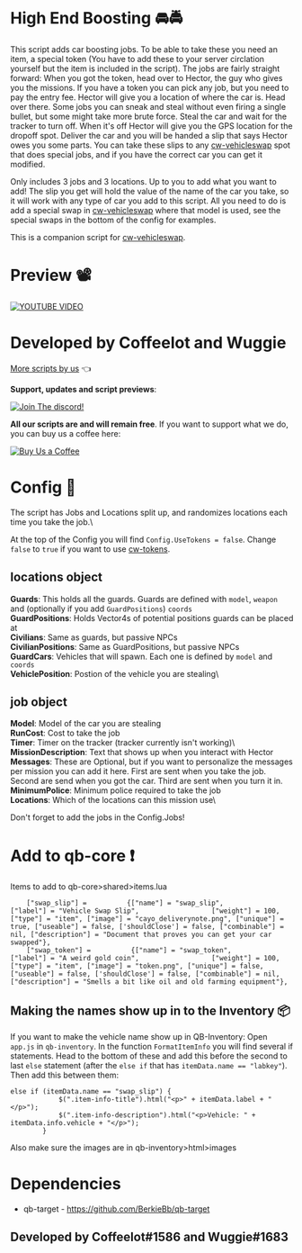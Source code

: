 # High End Boosting 🚘🚔

This script adds car boosting jobs. To be able to take these you need an item, a special token (You have to add these to your server circlation yourself but the item is included in the script). The jobs are fairly straight forward: When you got the token, head over to Hector, the guy who gives you the missions. If you have a token you can pick any job, but you need to pay the entry fee. Hector will give you a location of where the car is. Head over there. Some jobs you can sneak and steal without even firing a single bullet, but some might take more brute force. Steal the car and wait for the tracker to turn off. When it's off Hector will give you the GPS location for the dropoff spot. Deliver the car and you will be handed a slip that says Hector owes you some parts. You can take these slips to any  [cw-vehicleswap](https://github.com/Coffeelot/cw-vehicleswap) spot that does special jobs, and if you have the correct car you can get it modified.

Only includes 3 jobs and 3 locations. Up to you to add what you want to add! The slip you get will hold the value of the name of the car you take, so it will work with any type of car you add to this script. All you need to do is add a special swap in [cw-vehicleswap](https://github.com/Coffeelot/cw-vehicleswap) where that model is used, see the special swaps in the bottom of the config for examples.

This is a companion script for [cw-vehicleswap](https://github.com/Coffeelot/cw-vehicleswap).

# Preview 📽
[![YOUTUBE VIDEO](http://img.youtube.com/vi/3BmZ8fIAXpg/0.jpg)](https://youtu.be/3BmZ8fIAXpg)

# Developed by Coffeelot and Wuggie
[More scripts by us](https://github.com/stars/Coffeelot/lists/cw-scripts)  👈

**Support, updates and script previews**:

[![Join The discord!](https://cdn.discordapp.com/attachments/977876510620909579/1013102122985857064/discordJoin.png)](https://discord.gg/FJY4mtjaKr )

**All our scripts are and will remain free**. If you want to support what we do, you can buy us a coffee here:

[![Buy Us a Coffee](https://www.buymeacoffee.com/assets/img/guidelines/download-assets-sm-2.svg)](https://www.buymeacoffee.com/cwscriptbois )

# Config 🔧
The script has Jobs and Locations split up, and randomizes locations each time you take the job.\

At the top of the Config you will find `Config.UseTokens = false`. Change `false` to `true` if you want to use [cw-tokens](https://github.com/Coffeelot/cw-tokens).
## locations object
**Guards**: This holds all the guards. Guards are defined with `model`, `weapon` and (optionally if you add `GuardPositions`) `coords`\
**GuardPositions**: Holds Vector4s of potential positions guards can be placed at\
**Civilians**: Same as guards, but passive NPCs\
**CivilianPositions**: Same as GuardPositions, but passive NPCs\
**GuardCars**: Vehicles that will spawn. Each one is defined by `model` and `coords`\
**VehiclePosition**: Postion of the vehicle you are stealing\

## job object
**Model**: Model of the car you are stealing\
**RunCost**: Cost to take the job\
**Timer**: Timer on the tracker (tracker currently isn't working)\ 
**MissionDescription**: Text that shows up when you interact with Hector\
**Messages**: These are Optional, but if you want to personalize the messages per mission you can add it here. First are sent when you take the job. Second are send when you got the car. Third are sent when you turn it in.\
**MinimumPolice**: Minimum police required to take the job\
**Locations**: Which of the locations can this mission use\

Don't forget to add the jobs in the Config.Jobs!

# Add to qb-core ❗
Items to add to qb-core>shared>items.lua 
```
	["swap_slip"] =          {["name"] = "swap_slip",         ["label"] = "Vehicle Swap Slip",                  ["weight"] = 100, ["type"] = "item", ["image"] = "cayo_deliverynote.png", ["unique"] = true, ["useable"] = false, ['shouldClose'] = false, ["combinable"] = nil, ["description"] = "Document that proves you can get your car swapped"},
	["swap_token"] =          {["name"] = "swap_token",         ["label"] = "A weird gold coin",                  ["weight"] = 100, ["type"] = "item", ["image"] = "token.png", ["unique"] = false, ["useable"] = false, ['shouldClose'] = false, ["combinable"] = nil, ["description"] = "Smells a bit like oil and old farming equipment"},

```
## Making the names show up in to the Inventory 📦
If you want to make the vehicle name show up in QB-Inventory:
Open `app.js` in `qb-inventory`. In the function `FormatItemInfo` you will find several if statements. Head to the bottom of these and add this before the second to last `else` statement (after the `else if` that has `itemData.name == "labkey"`). Then add this between them:
```
else if (itemData.name == "swap_slip") {
            $(".item-info-title").html("<p>" + itemData.label + "</p>");
            $(".item-info-description").html("<p>Vehicle: " + itemData.info.vehicle + "</p>");
        }
``` 

Also make sure the images are in qb-inventory>html>images

# Dependencies

* qb-target - https://github.com/BerkieBb/qb-target


## Developed by Coffeelot#1586 and Wuggie#1683
